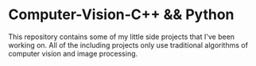 # Computer-Vision-C++ && Python
This repository contains some of my little side projects that I've been working on. 
All of the including projects only use traditional algorithms of computer vision and image processing.
